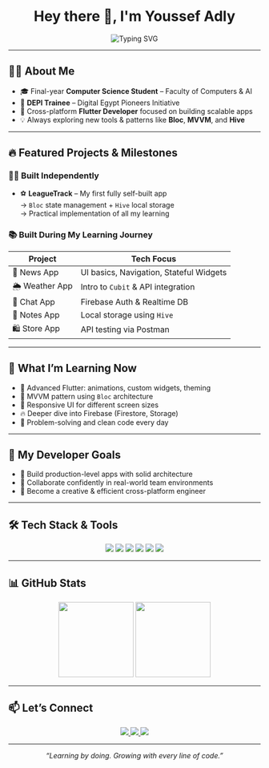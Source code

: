 <h1 align="center">Hey there 👋, I'm Youssef Adly</h1>

<p align="center">
  <img src="https://readme-typing-svg.vercel.app/?font=Fira+Code&size=22&pause=1000&color=00BFFF&center=true&vCenter=true&width=500&lines=Flutter+Developer+💙;Clean+UI+%26+State+Management+Lover;Problem+Solver+🧠;Always+Learning+📚" alt="Typing SVG" />
</p>



---

## 👨‍💻 About Me
- 🎓 Final-year **Computer Science Student** – Faculty of Computers & AI  
- 🚀 **DEPI Trainee** – Digital Egypt Pioneers Initiative  
- 💙 Cross-platform **Flutter Developer** focused on building scalable apps  
- 💡 Always exploring new tools & patterns like **Bloc**, **MVVM**, and **Hive**

---

## 🔥 Featured Projects & Milestones

### 🧑‍💻 Built Independently
- ⚽ **LeagueTrack** – My first fully self-built app  
  → `Bloc` state management + `Hive` local storage  
  → Practical implementation of all my learning  

### 📚 Built During My Learning Journey
| Project       | Tech Focus                            |
|---------------|----------------------------------------|
| 📰 News App    | UI basics, Navigation, Stateful Widgets |
| 🌦️ Weather App | Intro to `Cubit` & API integration     |
| 💬 Chat App    | Firebase Auth & Realtime DB            |
| 📝 Notes App   | Local storage using `Hive`             |
| 🛍️ Store App   | API testing via Postman                |

---

## 🚀 What I’m Learning Now
- 🎨 Advanced Flutter: animations, custom widgets, theming  
- 🧠 MVVM pattern using `Bloc` architecture  
- 🧩 Responsive UI for different screen sizes  
- 🔥 Deeper dive into Firebase (Firestore, Storage)  
- 💪 Problem-solving and clean code every day

---

## 🎯 My Developer Goals
- 🧱 Build production-level apps with solid architecture  
- 🤝 Collaborate confidently in real-world team environments  
- 🚀 Become a creative & efficient cross-platform engineer  

---

## 🛠️ Tech Stack & Tools

<p align="center">
  <img src="https://img.shields.io/badge/Flutter-02569B?style=for-the-badge&logo=flutter&logoColor=white" />
  <img src="https://img.shields.io/badge/Dart-0175C2?style=for-the-badge&logo=dart&logoColor=white" />
  <img src="https://img.shields.io/badge/Firebase-FFCA28?style=for-the-badge&logo=firebase&logoColor=black" />
  <img src="https://img.shields.io/badge/Hive-FF6F00?style=for-the-badge&logo=hive&logoColor=white" />
  <img src="https://img.shields.io/badge/Git-F05032?style=for-the-badge&logo=git&logoColor=white" />
  <img src="https://img.shields.io/badge/VSCode-007ACC?style=for-the-badge&logo=visual-studio-code&logoColor=white" />
</p>

---

## 📊 GitHub Stats

<p align="center">
  <img src="https://github-readme-stats.vercel.app/api?username=iYoussefAdly&show_icons=true&theme=tokyonight&hide=issues" height="150"/>
  <img src="https://github-readme-streak-stats.herokuapp.com/?user=iYoussefAdly&theme=tokyonight" height="150"/>
</p>

---

## 📫 Let’s Connect

<p align="center">
  <a href="https://www.linkedin.com/in/youssef-adly-806038320/">
    <img src="https://img.shields.io/badge/LinkedIn-0A66C2?style=for-the-badge&logo=linkedin&logoColor=white" />
  </a>
  <a href="mailto:youssefadly332@gmail.com">
    <img src="https://img.shields.io/badge/Gmail-D14836?style=for-the-badge&logo=gmail&logoColor=white" />
  </a>
  <a href="https://github.com/iYoussefAdly">
    <img src="https://img.shields.io/badge/GitHub-333333?style=for-the-badge&logo=github&logoColor=white" />
  </a>
</p>

---

<p align="center"><i>“Learning by doing. Growing with every line of code.”</i></p>
